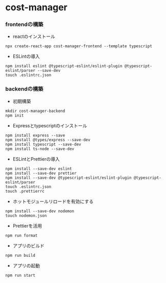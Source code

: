 # cost-manager
### frontendの構築
- reactのインストール
```code
npx create-react-app cost-manager-frontend --template typescript
```
- ESLintの導入
```code
npm install eslint @typescript-eslint/eslint-plugin @typescript-eslint/parser --save-dev
touch .eslintrc.json
```
### backendの構築
- 初期構築
```code
mkdir cost-manager-backend
npm init
```
- Expressとtypescriptのインストール
```code
npm install express --save
npm install @types/express --save-dev
npm install typescript --save-dev
npm install ts-node --save-dev
```

- ESLintとPrettierの導入
```code
npm install --save-dev eslint
npm install --save-dev prettier
npm install --save-dev @typescript-eslint/eslint-plugin @typescript-eslint/parser
touch .eslintrc.json
touch .prettierrc
```
- ホットモジュールリロードを有効にする
```
npm install --save-dev nodemon
touch nodemon.json
```
- Prettierを活用
```
npm run format
```
- アプリのビルド
```
npm run build
```
- アプリの起動
```
npm run start
```




